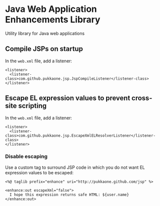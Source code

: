 # Java Web Application Enhancements Library

Utility library for Java web applications


## Compile JSPs on startup

In the `web.xml` file, add a listener:

    <listener>
      <listener-class>com.github.pukkaone.jsp.JspCompileListener</listener-class>
    </listener> 


## Escape EL expression values to prevent cross-site scripting

In the `web.xml` file, add a listener:

    <listener>
      <listener-class>com.github.pukkaone.jsp.EscapeXmlELResolverListener</listener-class>
    </listener> 


### Disable escaping

Use a custom tag to surround JSP code in which you do not want EL expression
values to be escaped:

    <%@ taglib prefix="enhance" uri="http://pukkaone.github.com/jsp" %>

    <enhance:out escapeXml="false">
      I hope this expression returns safe HTML: ${user.name}
    </enhance:out>
